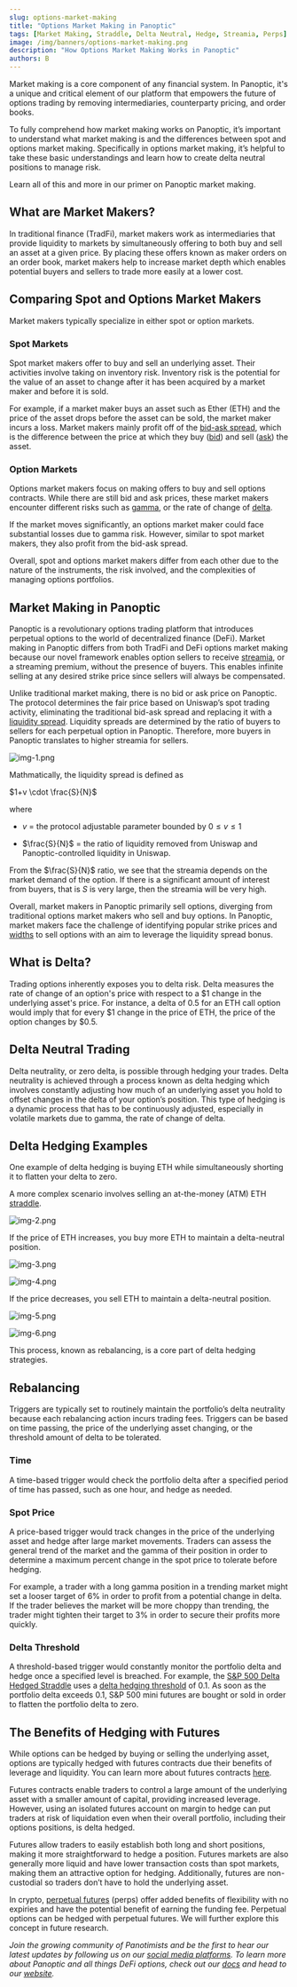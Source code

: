 ```yaml
---
slug: options-market-making
title: "Options Market Making in Panoptic"
tags: [Market Making, Straddle, Delta Neutral, Hedge, Streamia, Perps]
image: /img/banners/options-market-making.png
description: "How Options Market Making Works in Panoptic"
authors: B
---
```


Market making is a core component of any financial system. In Panoptic, it's a unique and critical element of our platform that empowers the future of options trading by removing intermediaries, counterparty pricing, and order books.

  

To fully comprehend how market making works on Panoptic, it’s important to understand what market making is and the differences between spot and options market making. Specifically in options market making, it’s helpful to take these basic understandings and learn how to create delta neutral positions to manage risk.

  

Learn all of this and more in our primer on Panoptic market making.

<!--truncate-->

## What are Market Makers?

In traditional finance (TradFi), market makers work as intermediaries that provide liquidity to markets by simultaneously offering to both buy and sell an asset at a given price. By placing these offers known as maker orders on an order book, market makers help to increase market depth which enables potential buyers and sellers to trade more easily at a lower cost.

## Comparing Spot and Options Market Makers

  

Market makers typically specialize in either spot or option markets.

### Spot Markets  
  

Spot market makers offer to buy and sell an underlying asset. Their activities involve taking on inventory risk. Inventory risk is the potential for the value of an asset to change after it has been acquired by a market maker and before it is sold.

  

For example, if a market maker buys an asset such as Ether (ETH) and the price of the asset drops before the asset can be sold, the market maker incurs a loss. Market makers mainly profit off of the [bid-ask spread](https://panoptic.xyz/docs/terms/ask#bid-ask-spread), which is the difference between the price at which they buy ([bid](https://panoptic.xyz/docs/terms/bid)) and sell ([ask](https://panoptic.xyz/docs/terms/ask)) the asset.

  

### Option Markets

  

Options market makers focus on making offers to buy and sell options contracts. While there are still bid and ask prices, these market makers encounter different risks such as [gamma](https://panoptic.xyz/docs/terms/gamma), or the rate of change of [delta](https://panoptic.xyz/docs/terms/delta).

  

If the market moves significantly, an options market maker could face substantial losses due to gamma risk. However, similar to spot market makers, they also profit from the bid-ask spread.

  

Overall, spot and options market makers differ from each other due to the nature of the instruments, the risk involved, and the complexities of managing options portfolios.

## Market Making in Panoptic

Panoptic is a revolutionary options trading platform that introduces perpetual options to the world of decentralized finance (DeFi). Market making in Panoptic differs from both TradFi and DeFi options market making because our novel framework enables option sellers to receive [streamia](https://panoptic.xyz/blog/streamia-defi-native-options-pricing), or a streaming premium, without the presence of buyers. This enables infinite selling at any desired strike price since sellers will always be compensated.

  

Unlike traditional market making, there is no bid or ask price on Panoptic. The protocol determines the fair price based on Uniswap’s spot trading activity, eliminating the traditional bid-ask spread and replacing it with a [liquidity spread](https://panoptic.xyz/docs/panoptic-protocol/premium#net-gross-and-owed-fees-with-spread). Liquidity spreads are determined by the ratio of buyers to sellers for each perpetual option in Panoptic. Therefore, more buyers in Panoptic translates to higher streamia for sellers.

  

![img-1.png](./img-1.png)

  

Mathmatically, the liquidity spread is defined as  
  
$1+v \cdot \frac{S}{N}$

  

where

  

-   $v$ = the protocol adjustable parameter bounded by $0 \leq v \leq 1$
    
-   $\frac{S}{N}$ = the ratio of liquidity removed from Uniswap and Panoptic-controlled liquidity in Uniswap.
    

  

From the $\frac{S}{N}$ ratio, we see that the streamia depends on the market demand of the option. If there is a significant amount of interest from buyers, that is $S$ is very large, then the streamia will be very high.

  

Overall, market makers in Panoptic primarily sell options, diverging from traditional options market makers who sell and buy options. In Panoptic, market makers face the challenge of identifying popular strike prices and [widths](https://panoptic.xyz/research/zero-dte-defi-options) to sell options with an aim to leverage the liquidity spread bonus.

## What is Delta?

Trading options inherently exposes you to delta risk. Delta measures the rate of change of an option's price with respect to a $1 change in the underlying asset's price. For instance, a delta of 0.5 for an ETH call option would imply that for every $1 change in the price of ETH, the price of the option changes by $0.5.

## Delta Neutral Trading

Delta neutrality, or zero delta, is possible through hedging your trades. Delta neutrality is achieved through a process known as delta hedging which involves constantly adjusting how much of an underlying asset you hold to offset changes in the delta of your option’s position. This type of hedging is a dynamic process that has to be continuously adjusted, especially in volatile markets due to gamma, the rate of change of delta.

## Delta Hedging Examples

One example of delta hedging is buying ETH while simultaneously shorting it to flatten your delta to zero.

  

A more complex scenario involves selling an at-the-money (ATM) ETH [straddle](https://panoptic.xyz/research/defi-option-straddle-101).

![img-2.png](./img-2.png)

  

If the price of ETH increases, you buy more ETH to maintain a delta-neutral position.

  

![img-3.png](./img-3.png)

![img-4.png](./img-4.png)

  

If the price decreases, you sell ETH to maintain a delta-neutral position.

  

![img-5.png](./img-5.png)

![img-6.png](./img-6.png)

  

This process, known as rebalancing, is a core part of delta hedging strategies.

## Rebalancing

Triggers are typically set to routinely maintain the portfolio’s delta neutrality because each rebalancing action incurs trading fees. Triggers can be based on time passing, the price of the underlying asset changing, or the threshold amount of delta to be tolerated.

  

### Time

  

A time-based trigger would check the portfolio delta after a specified period of time has passed, such as one hour, and hedge as needed.

  

### Spot Price

  

A price-based trigger would track changes in the price of the underlying asset and hedge after large market movements. Traders can assess the general trend of the market and the gamma of their position in order to determine a maximum percent change in the spot price to tolerate before hedging.

  

For example, a trader with a long gamma position in a trending market might set a looser target of 6% in order to profit from a potential change in delta. If the trader believes the market will be more choppy than trending, the trader might tighten their target to 3% in order to secure their profits more quickly.

  

### Delta Threshold

  

A threshold-based trigger would constantly monitor the portfolio delta and hedge once a specified level is breached. For example, the [S&P 500 Delta Hedged Straddle](https://www.spglobal.com/spdji/en/indices/strategy/sp-500-delta-hedged-straddle/#overview) uses a [delta hedging threshold](https://www.spglobal.com/spdji/en/documents/methodologies/methodology-sp-delta-hedged-straddle-indices.pdf) of 0.1. As soon as the portfolio delta exceeds 0.1, S&P 500 mini futures are bought or sold in order to flatten the portfolio delta to zero.

## The Benefits of Hedging with Futures

While options can be hedged by buying or selling the underlying asset, options are typically hedged with futures contracts due their benefits of leverage and liquidity. You can learn more about futures contracts [here](https://panoptic.xyz/research/perpetual-futures-vs-options#vanilla-futures).

  

Futures contracts enable traders to control a large amount of the underlying asset with a smaller amount of capital, providing increased leverage. However, using an isolated futures account on margin to hedge can put traders at risk of liquidation even when their overall portfolio, including their options positions, is delta hedged.

  

Futures allow traders to easily establish both long and short positions, making it more straightforward to hedge a position. Futures markets are also generally more liquid and have lower transaction costs than spot markets, making them an attractive option for hedging. Additionally, futures are non-custodial so traders don’t have to hold the underlying asset.

  

In crypto, [perpetual futures](https://panoptic.xyz/research/perpetual-futures-vs-options#what-are-perps) (perps) offer added benefits of flexibility with no expiries and have the potential benefit of earning the funding fee. Perpetual options can be hedged with perpetual futures. We will further explore this concept in future research.

  

*Join the growing community of Panotimists and be the first to hear our latest updates by following us on our [social media platforms](https://links.panoptic.xyz/all). To learn more about Panoptic and all things DeFi options, check out our [docs](https://panoptic.xyz/docs/intro) and head to our [website](https://panoptic.xyz/).*